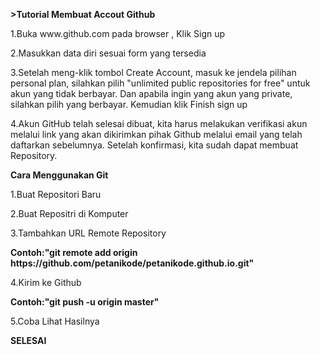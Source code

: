 <b>>Tutorial Membuat Accout Github</b>
<p>1.Buka www.github.com pada browser , Klik Sign up</p>
<p>2.Masukkan data diri sesuai form  yang tersedia</p>
<p>3.Setelah meng-klik tombol Create Account, masuk ke jendela pilihan personal plan, silahkan pilih "unlimited public repositories for free" untuk akun yang tidak berbayar. Dan apabila ingin yang akun yang private, silahkan pilih yang berbayar.  Kemudian klik Finish sign up</p>
<p>4.Akun GitHub telah selesai dibuat, kita harus melakukan verifikasi akun melalui link yang akan dikirimkan pihak Github melalui email yang telah daftarkan sebelumnya. Setelah konfirmasi, kita sudah dapat membuat Repository.</p>
<p><b>Cara Menggunakan Git</p></b>
<p>1.Buat Repositori Baru</p>
<p>2.Buat Repositri di Komputer</p>
<p>3.Tambahkan URL Remote Repository</p>
     <b>Contoh:"git remote add origin https://github.com/petanikode/petanikode.github.io.git"</b>
<p>4.Kirim ke Github</p>
     <b>Contoh:"git push -u origin master"</b>
<p>5.Coba Lihat Hasilnya</p>
<b>SELESAI</b>
